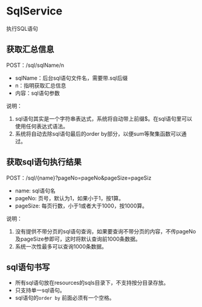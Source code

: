 # SqlService

执行SQL语句

## 获取汇总信息

POST：/sql/sqlName/n

- sqlName：后台sql语句文件名，需要带.sql后缀
- n：指明获取汇总信息
- 内容：sql语句参数

说明：
1. sql语句其实是一个字符串表达式，系统将自动带上前缀$。在sql语句里可以使用任何表达式语法。
1. 系统将自动去除sql语句最后的order by部分，以便sum等聚集函数可以通过。

## 获取sql语句执行结果

POST：/sql/{name}?pageNo=pageNo&pageSize=pageSiz

- name: sql语句名
- pageNo: 页号，默认为1，如果小于1，按1算。
- pageSize: 每页行数，小于1或者大于1000，按1000算。

说明：
1. 没有提供不带分页的sql语句查询，如果要查询不带分页的内容，不传pageNo及pageSize参即可，这时将默认查询前1000条数据。
2. 系统一次性最多可以查询1000条数据。

## sql语句书写

- 所有sql语句放在resources的sqls目录下，不支持按分目录存放。
- 只支持单一sql语句。
- sql语句的`order by` 前面必须有一个空格。
